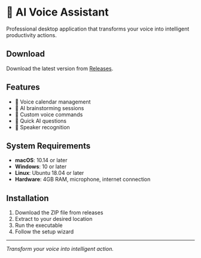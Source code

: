 # 🎤 AI Voice Assistant

Professional desktop application that transforms your voice into intelligent productivity actions.

## Download

Download the latest version from [Releases](https://github.com/RahulC-DG/AI-Voice-Assistant/releases/latest).

## Features

- 📅 Voice calendar management
- 🧠 AI brainstorming sessions  
- 🎯 Custom voice commands
- 🤖 Quick AI questions
- 🎤 Speaker recognition

## System Requirements

- **macOS**: 10.14 or later
- **Windows**: 10 or later  
- **Linux**: Ubuntu 18.04 or later
- **Hardware**: 4GB RAM, microphone, internet connection

## Installation

1. Download the ZIP file from releases
2. Extract to your desired location
3. Run the executable
4. Follow the setup wizard

---

*Transform your voice into intelligent action.*
